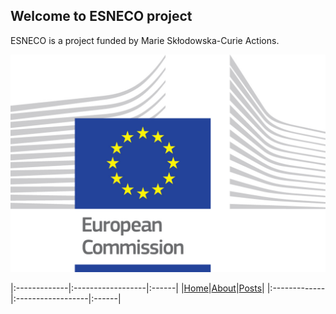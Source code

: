 ## Welcome to ESNECO project 

ESNECO is a project funded by Marie Skłodowska-Curie Actions. 

![EUlogo](assets/logo_ce-en-rvb-hr.jpg)

|:-------------|:------------------|:------|
|[Home](./index.md)|[About](./about.md)|[Posts](./index_of_posts.md)|
|:-------------|:------------------|:------|
